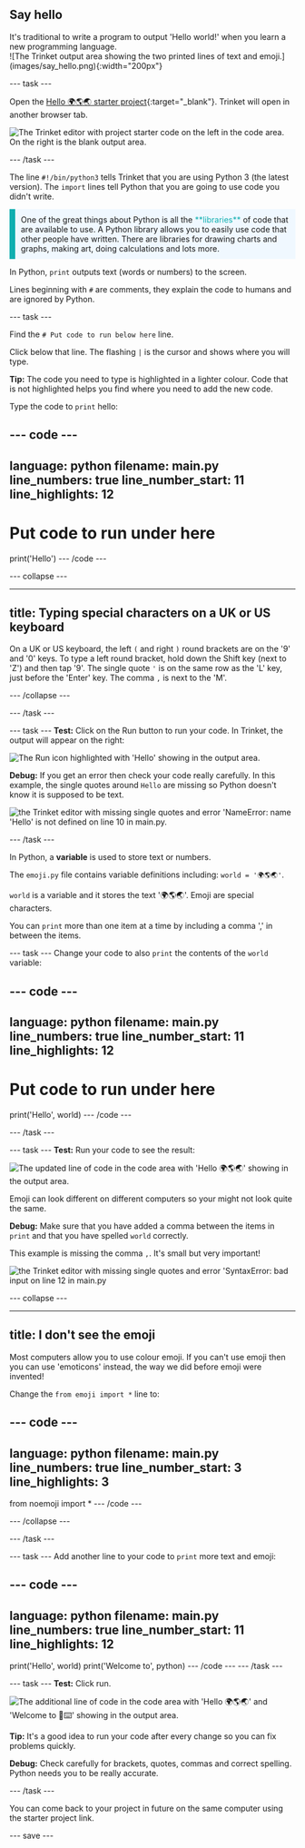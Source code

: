 ## Say hello

<div style="display: flex; flex-wrap: wrap">
<div style="flex-basis: 200px; flex-grow: 1; margin-right: 15px;">
It's traditional to write a program to output 'Hello world!' when you learn a new programming language.
</div>
<div>
![The Trinket output area showing the two printed lines of text and emoji.](images/say_hello.png){:width="200px"}
</div>
</div>

--- task ---

Open the [Hello 🌍🌎🌏 starter project](https://trinket.io/library/trinkets/cb8194643f){:target="_blank"}. Trinket will open in another browser tab.

![The Trinket editor with project starter code on the left in the code area. On the right is the blank output area.](images/starter_project.png)

--- /task ---

The line `#!/bin/python3` tells Trinket that you are using Python 3 (the latest version). The `import` lines tell Python that you are going to use code you didn't write.

<p style="border-left: solid; border-width:10px; border-color: #0faeb0; background-color: aliceblue; padding: 10px;">
One of the great things about Python is all the <span style="color: #0faeb0">**libraries**</span> of code that are available to use. A Python library allows you to easily use code that other people have written. There are libraries for drawing charts and graphs, making art, doing calculations and lots more.
</p>

In Python, `print` outputs text (words or numbers) to the screen.

Lines beginning with `#` are comments, they explain the code to humans and are ignored by Python.

--- task ---

Find the `# Put code to run below here` line.

Click below that line. The flashing `|` is the cursor and shows where you will type.

**Tip:** The code you need to type is highlighted in a lighter colour. Code that is not highlighted helps you find where you need to add the new code.

Type the code to `print` hello:

--- code ---
---
language: python
filename: main.py
line_numbers: true
line_number_start: 11
line_highlights: 12
---
# Put code to run under here
print('Hello')
--- /code ---

--- collapse ---

---
title: Typing special characters on a UK or US keyboard
---

On a UK or US keyboard, the left `(` and right `)` round brackets are on the '9' and '0' keys. To type a left round bracket, hold down the Shift key (next to 'Z') and then tap '9'.
The single quote `'` is on the same row as the 'L' key, just before the 'Enter' key.
The comma `,` is next to the 'M'.

--- /collapse ---

--- /task ---

--- task ---
**Test:** Click on the Run button to run your code. In Trinket, the output will appear on the right:

![The Run icon highlighted with 'Hello' showing in the output area. ](images/run_hello.png)

**Debug:** If you get an error then check your code really carefully. In this example, the single quotes around `Hello` are missing so Python doesn't know it is supposed to be text.

![the Trinket editor with missing single quotes and error 'NameError: name 'Hello' is not defined on line 10 in main.py.](images/hello_error.png)

--- /task ---

In Python, a **variable** is used to store text or numbers. 

The `emoji.py` file contains variable definitions including: `world = '🌍🌎🌏'`.

`world` is a variable and it stores the text '🌍🌎🌏'. Emoji are special characters.

You can `print` more than one item at a time by including a comma ',' in between the items.

--- task ---
Change your code to also `print` the contents of the `world` variable:

--- code ---
---
language: python
filename: main.py
line_numbers: true
line_number_start: 11
line_highlights: 12
---
# Put code to run under here
print('Hello', world)
--- /code ---

--- /task ---

--- task ---
**Test:** Run your code to see the result:

![The updated line of code in the code area with 'Hello 🌍🌎🌏' showing in the output area. ](images/run_hello_world.png)

Emoji can look different on different computers so your might not look quite the same.

**Debug:** Make sure that you have added a comma between the items in `print` and that you have spelled `world` correctly.

This example is missing the comma `,`. It's small but very important!

![the Trinket editor with missing single quotes and error 'SyntaxError: bad input on line 12 in main.py](images/comma_error.png)

--- collapse ---

---
title: I don't see the emoji
---

Most computers allow you to use colour emoji. If you can't use emoji then you can use 'emoticons' instead, the way we did before emoji were invented!

Change the `from emoji import *` line to:

--- code ---
---
language: python
filename: main.py
line_numbers: true
line_number_start: 3
line_highlights: 3
---
from noemoji import *
--- /code ---

--- /collapse ---

--- /task ---

--- task ---
Add another line to your code to `print` more text and emoji:

--- code ---
---
language: python
filename: main.py
line_numbers: true
line_number_start: 11
line_highlights: 12
---
print('Hello', world)
print('Welcome to', python)
--- /code ---
--- /task ---

--- task ---
**Test:** Click run. 

![The additional line of code in the code area with 'Hello 🌍🌎🌏' and 'Welcome to 🐍⌨️' showing in the output area. ](images/run_multiple.png)

**Tip:** It's a good idea to run your code after every change so you can fix problems quickly.

**Debug:** Check carefully for brackets, quotes, commas and correct spelling. Python needs you to be really accurate.

--- /task ---

You can come back to your project in future on the same computer using the starter project link.

--- save ---
